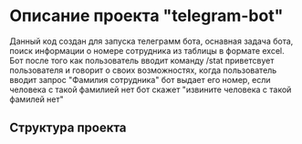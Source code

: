# Описание проекта "telegram-bot"
Данный код создан для запуска телеграмм бота, оснавная задача бота, поиск информации о номере сотрудника из таблицы в формате excel.
Бот после того как пользователь вводит команду /stat приветсвует пользователя и говорит о своих возможностях, когда пользователь вводит запрос "Фамилия сотрудника" бот выдает его номер, если человека с такой фамилией нет бот скажет "извините человека с такой фамилей нет"
## Структура проекта
